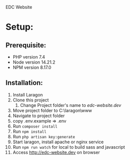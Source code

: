 EDC Website

# Setup:

## Prerequisite:
- PHP version 7.4
- Node version 14.21.2
- NPM version 8.17.0

## Installation:
1. Install Laragon
2. Clone this project
   1. Change Project folder's name to *edc-website.dev*
3. Move project folder to C:\laragon\www
4. Navigate to project folder
5. copy .env.example => .env
6. Run `composer install`
7. Run `npm install`
8. Run `php artisan key:generate`
9. Start laragon, install apache or nginx service
10. Run `npm run watch` for local to build sass and javascript
11. Access http://edc-website.dev on browser

